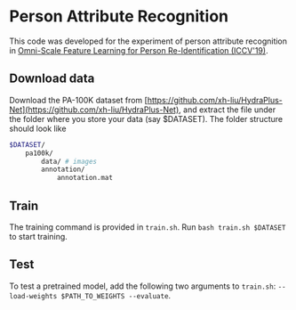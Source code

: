 # Person Attribute Recognition
This code was developed for the experiment of person attribute recognition in [Omni-Scale Feature Learning for Person Re-Identification (ICCV'19)](https://arxiv.org/abs/1905.00953).

## Download data
Download the PA-100K dataset from [https://github.com/xh-liu/HydraPlus-Net](https://github.com/xh-liu/HydraPlus-Net), and extract the file under the folder where you store your data (say $DATASET). The folder structure should look like
```bash
$DATASET/
    pa100k/
        data/ # images
        annotation/
            annotation.mat
```

## Train
The training command is provided in `train.sh`. Run `bash train.sh $DATASET` to start training.

## Test
To test a pretrained model, add the following two arguments to `train.sh`: `--load-weights $PATH_TO_WEIGHTS --evaluate`.